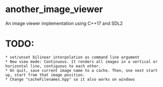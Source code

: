 # another_image_viewer
An image viewer implementation using C++17 and SDL2

# TODO:
	* set/unset bilinear interpolation as command line argument
	* New view mode: Continuous. It renders all images in a vertical or horizontal line, contiguous to each other.
	* On quit, save current image name to a cache. Then, one next start up, start from that image position.
	* Change "cacheFilenames.hpp" so it also works on windows
